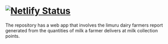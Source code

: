 # [![Netlify Status](https://api.netlify.com/api/v1/badges/your-netlify-site-id/deploy-status?branch=your-branch-name)](https://app.netlify.com/sites/your-netlify-site-id)

The repository has a web app that involves the limuru dairy farmers report generated from the quantities of milk a farmer delivers at milk collection points.
